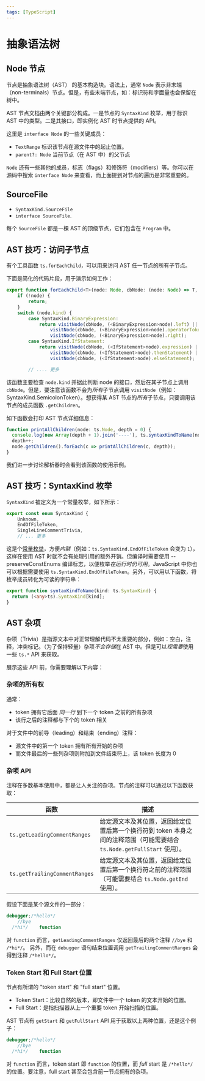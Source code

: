 ```yaml
---
tags: [TypeScript]
---
```


# 抽象语法树

## Node 节点

节点是抽象语法树（AST） 的基本构造块。语法上，通常 `Node` 表示非末端（non-terminals）节点。但是，有些末端节点，如：标识符和字面量也会保留在树中。

AST 节点文档由两个关键部分构成。一是节点的 `SyntaxKind` 枚举，用于标识 AST 中的类型。二是其接口，即实例化 AST 时节点提供的 API。

这里是 `interface Node` 的一些关键成员：

- `TextRange` 标识该节点在源文件中的起止位置。
- `parent?: Node` 当前节点（在 AST 中）的父节点

`Node` 还有一些其他的成员，标志（flags）和修饰符（modifiers）等。你可以在源码中搜索 `interface Node` 来查看，而上面提到对节点的遍历是非常重要的。

## SourceFile

- `SyntaxKind.SourceFile`
- `interface SourceFile`.

每个 `SourceFile` 都是一棵 AST 的顶级节点，它们包含在 `Program` 中。

## AST 技巧：访问子节点

有个工具函数 `ts.forEachChild`，可以用来访问 AST 任一节点的所有子节点。

下面是简化的代码片段，用于演示如何工作：

```ts
export function forEachChild<T>(node: Node, cbNode: (node: Node) => T, cbNodeArray?: (nodes: Node[]) => T): T {
    if (!node) {
        return;
    }
    switch (node.kind) {
        case SyntaxKind.BinaryExpression:
            return visitNode(cbNode, (<BinaryExpression>node).left) ||
                visitNode(cbNode, (<BinaryExpression>node).operatorToken) ||
                visitNode(cbNode, (<BinaryExpression>node).right);
        case SyntaxKind.IfStatement:
            return visitNode(cbNode, (<IfStatement>node).expression) ||
                visitNode(cbNode, (<IfStatement>node).thenStatement) ||
                visitNode(cbNode, (<IfStatement>node).elseStatement);

        // .... 更多
```

该函数主要检查 `node.kind` 并据此判断 node 的接口，然后在其子节点上调用 `cbNode`。但是，要注意该函数不会为*所有*子节点调用 `visitNode`（例如：SyntaxKind.SemicolonToken）。想获得某 AST 节点的*所有*子节点，只要调用该节点的成员函数 `.getChildren`。

如下函数会打印 AST 节点详细信息：

```ts
function printAllChildren(node: ts.Node, depth = 0) {
  console.log(new Array(depth + 1).join('----'), ts.syntaxKindToName(node.kind), node.pos, node.end);
  depth++;
  node.getChildren().forEach(c => printAllChildren(c, depth));
}
```

我们进一步讨论解析器时会看到该函数的使用示例。

## AST 技巧：SyntaxKind 枚举

`SyntaxKind` 被定义为一个常量枚举，如下所示：

```ts
export const enum SyntaxKind {
    Unknown,
    EndOfFileToken,
    SingleLineCommentTrivia,
    // ... 更多
```

这是个[常量枚举](https://jkchao.github.io/typescript-book-chinese/typings/enums.html#常量枚举)，方便*内联*（例如：`ts.SyntaxKind.EndOfFileToken` 会变为 `1`），这样在使用 AST 时就不会有处理引用的额外开销。但编译时需要使用 --preserveConstEnums 编译标志，以便枚举*在运行时仍可用*。JavaScript 中你也可以根据需要使用 `ts.SyntaxKind.EndOfFileToken`。另外，可以用以下函数，将枚举成员转化为可读的字符串：

```ts
export function syntaxKindToName(kind: ts.SyntaxKind) {
  return (<any>ts).SyntaxKind[kind];
}
```

## AST 杂项

杂项（Trivia）是指源文本中对正常理解代码不太重要的部分，例如：空白，注释，冲突标记。（为了保持轻量）杂项*不会存储*在 AST 中。但是可以*视需要*使用一些 `ts.*` API 来获取。

展示这些 API 前，你需要理解以下内容：

### 杂项的所有权

通常：

- token 拥有它后面 *同一行* 到下一个 token 之前的所有杂项
- 该行之后的注释都与下个的 token 相关

对于文件中的前导（leading）和结束（ending）注释：

- 源文件中的第一个 token 拥有所有开始的杂项
- 而文件最后的一些列杂项则附加到文件结束符上，该 token 长度为 0

### 杂项 API

注释在多数基本使用中，都是让人关注的杂项。节点的注释可以通过以下函数获取：

| 函数                          | 描述                                                         |
| ----------------------------- | ------------------------------------------------------------ |
| `ts.getLeadingCommentRanges`  | 给定源文本及其位置，返回给定位置后第一个换行符到 token 本身之间的注释范围（可能需要结合 `ts.Node.getFullStart` 使用）。 |
| `ts.getTrailingCommentRanges` | 给定源文本及其位置，返回给定位置后第一个换行符之前的注释范围（可能需要结合 `ts.Node.getEnd` 使用）。 |

假设下面是某个源文件的一部分：

```ts
debugger;/*hello*/
    //bye
  /*hi*/    function
```

对 `function` 而言，`getLeadingCommentRanges` 仅返回最后的两个注释 `//bye` 和 `/*hi*/`。 另外，而在 `debugger` 语句结束位置调用 `getTrailingCommentRanges` 会得到注释 `/*hello*/`。

### Token Start 和 Full Start 位置

节点有所谓的 "token start" 和 "full start" 位置。

- Token Start：比较自然的版本，即文件中一个 token 的文本开始的位置。
- Full Start：是指扫描器从上一个重要 token 开始扫描的位置。

AST 节点有 `getStart` 和 `getFullStart` API 用于获取以上两种位置，还是这个例子：

```ts
debugger;/*hello*/
    //bye
  /*hi*/    function
```

对 `function` 而言，token start 即 `function` 的位置，而 *full* start 是 `/*hello*/` 的位置。要注意，full start 甚至会包含前一节点拥有的杂项。
